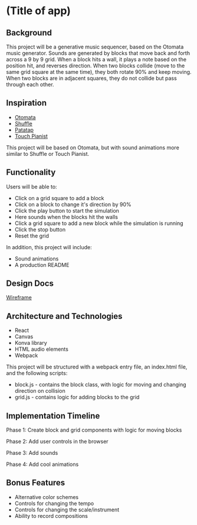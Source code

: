 # (Title of app)

## Background

This project will be a generative music sequencer, based on the Otomata music generator.  Sounds are generated by blocks that move back and forth across a 9 by 9 grid.  When a block hits a wall, it plays a note based on the position hit, and reverses direction.  When two blocks collide (move to the same grid square at the same time), they both rotate 90% and keep moving.  When two blocks are in adjacent squares, they do not collide but pass through each other.

## Inspiration

- [Otomata][otomata]
- [Shuffle][shuffle]
- [Patatap][patatap]
- [Touch Pianist][touchpianist]

[otomata]: http://www.earslap.com/page/otomata.html?q=4h4t5j7k444c1z3l2i7o631078051q8y
[shuffle]: http://www.shufffle.space/
[patatap]: http://patatap.com/
[touchpianist]: http://touchpianist.com/

This project will be based on Otomata, but with sound animations more similar to Shuffle or Touch Pianist.

## Functionality

Users will be able to:
- Click on a grid square to add a block
- Click on a block to change it's direction by 90%
- Click the play button to start the simulation
- Here sounds when the blocks hit the walls
- Click a grid square to add a new block while the simulation is running
- Click the stop button
- Reset the grid

In addition, this project will include:
- Sound animations
- A production README

## Design Docs

[Wireframe][wireframe]

[wireframe]: ./wireframe.png

## Architecture and Technologies

- React
- Canvas
- Konva library
- HTML audio elements
- Webpack

This project will be structured with a webpack entry file, an index.html file, and the following scripts:
- block.js - contains the block class, with logic for moving and changing direction on collision
- grid.js - contains logic for adding blocks to the grid

## Implementation Timeline

Phase 1: Create block and grid components with logic for moving blocks

Phase 2: Add user controls in the browser

Phase 3: Add sounds

Phase 4: Add cool animations

## Bonus Features

- Alternative color schemes
- Controls for changing the tempo
- Controls for changing the scale/instrument
- Ability to record compositions
